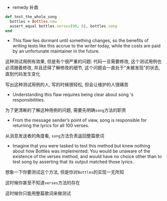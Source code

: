 + remedy 补救

```ruby
def test_the_whole_song
  bottles = Bottles.new
  assert_equal bottles.verses(99, 0), bottles.song
end
```

+ This flaw lies dormant until something changes, so the benefits of writing tests like this accrue to the writer today, while the costs are paid by an unfortunate maintainer in the future.

这种测试用例有效果, 但是有个很严重的问题: 代码一旦需要修改, 这个测试用例也必须跟着修改, 并且还得了解修改的细节, 这个问题会一直处于"未被发现"的状态, 直到代码发生变化

写出这种测试用例的人, 写的时候很轻松, 但会让维护的人很痛苦

+ Understanding this flaw requires being clear about song 's responsibilities.

为了更清晰的了解这种用例的问题, 需要先明确`song`方法的职责

+ From the message sender’s point of view, song is responsible for returning the lyrics for all 100 verses.

从消息发送者的角度看, `song`方法负责返回整篇歌词

+ Imagine that you were tasked to test this method but knew nothing about how Bottles was implemented. You would be unaware of the existence of the verses method, and would have no choice other than to test song by asserting that its output matched those lyrics.

想象一下你要测试这个方法, 但是你对`Bottles`的实现一无所知

这时候你甚至不知道`verses`方法的存在

这时候你只能用整篇歌词来做测试


